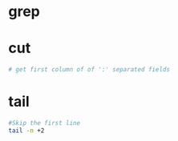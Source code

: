 # grep

# cut
````bash
# get first column of of ':' separated fields
````
# tail
````bash
#Skip the first line
tail -n +2
````
